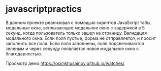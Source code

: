 # javascriptpractics
В данном проекте реализовал с помощью скриптов JavaScript табы, модальные окна, всплывающее модальное окно с задержкой в 5 секунд, когда пользователь только зашел на страницу. 
Валидация модального окна: Если поля пустые, форма не отправляется, и просит заполнить все поля. Если поля заполнены, поля подсвечиваются зеленым и через секунду появляется новое модальное окно с благодарностью. 

Просмотр демо https://osimkhusainov.github.io/watches/
